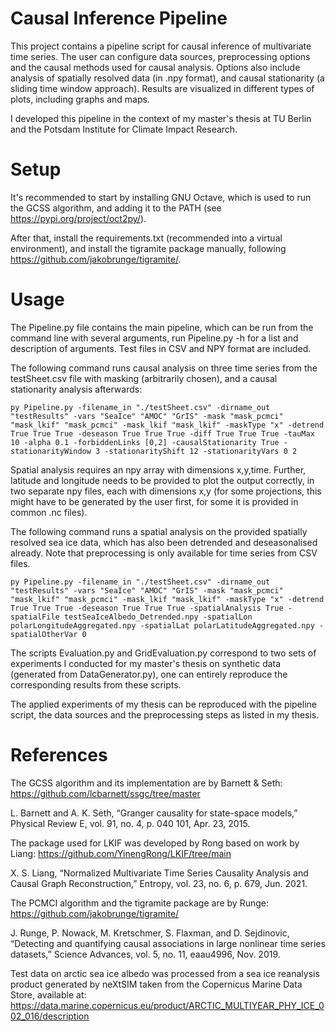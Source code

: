 # Causal Inference Pipeline

This project contains a pipeline script for causal inference of multivariate time series. The user can configure data sources, preprocessing options and the causal methods used for causal analysis.
Options also include analysis of spatially resolved data (in .npy format), and causal stationarity (a sliding time window approach). Results are visualized in different types of plots, including graphs and maps.

I developed this pipeline in the context of my master's thesis at TU Berlin and the Potsdam Institute for Climate Impact Research. 

# Setup

It's recommended to start by installing GNU Octave, which is used to run the GCSS algorithm, and adding it to the PATH (see https://pypi.org/project/oct2py/).

After that, install the requirements.txt (recommended into a virtual environment), and install the tigramite package manually, following https://github.com/jakobrunge/tigramite/.

# Usage

The Pipeline.py file contains the main pipeline, which can be run from the command line with several arguments, run Pipeline.py -h for a list and description of arguments. Test files in CSV and NPY format are included.

The following command runs causal analysis on three time series from the testSheet.csv file with masking (arbitrarily chosen), and a causal stationarity analysis afterwards:
```
py Pipeline.py -filename_in "./testSheet.csv" -dirname_out "testResults" -vars "SeaIce" "AMOC" "GrIS" -mask "mask_pcmci" "mask_lkif" "mask_pcmci" -mask_lkif "mask_lkif" -maskType "x" -detrend True True True -deseason True True True -diff True True True -tauMax 10 -alpha 0.1 -forbiddenLinks [0,2] -causalStationarity True -stationarityWindow 3 -stationarityShift 12 -stationarityVars 0 2
```
Spatial analysis requires an npy array with dimensions x,y,time. Further, latitude and longitude needs to be provided to plot the output correctly, in two separate npy files, each with dimensions x,y (for some projections, this might have to be generated by the user first, for some it is provided in common .nc files).

The following command runs a spatial analysis on the provided spatially resolved sea ice data, which has also been detrended and deseasonalised already. Note that preprocessing is only available for time series from CSV files.
```
py Pipeline.py -filename_in "./testSheet.csv" -dirname_out "testResults" -vars "SeaIce" "AMOC" "GrIS" -mask "mask_pcmci" "mask_lkif" "mask_pcmci" -mask_lkif "mask_lkif" -maskType "x" -detrend True True True -deseason True True True -spatialAnalysis True -spatialFile testSeaIceAlbedo_Detrended.npy -spatialLon polarLongitudeAggregated.npy -spatialLat polarLatitudeAggregated.npy -spatialOtherVar 0
```

The scripts Evaluation.py and GridEvaluation.py correspond to two sets of experiments I conducted for my master's thesis on synthetic data (generated from DataGenerator.py), one can entirely reproduce the corresponding results from these scripts.

The applied experiments of my thesis can be reproduced with the pipeline script, the data sources and the preprocessing steps as listed in my thesis.

# References
The GCSS algorithm and its implementation are by Barnett & Seth: https://github.com/lcbarnett/ssgc/tree/master

L. Barnett and A. K. Seth, “Granger causality for state-space models,” Physical Review E, vol. 91, no. 4, p. 040 101, Apr. 23, 2015.

The package used for LKIF was developed by Rong based on work by Liang: https://github.com/YinengRong/LKIF/tree/main

X. S. Liang, “Normalized Multivariate Time Series Causality Analysis and Causal Graph Reconstruction,” Entropy, vol. 23, no. 6, p. 679, Jun. 2021.

The PCMCI algorithm and the tigramite package are by Runge: https://github.com/jakobrunge/tigramite/

J. Runge, P. Nowack, M. Kretschmer, S. Flaxman, and D. Sejdinovic, “Detecting and quantifying causal associations in large nonlinear time series datasets,” Science Advances, vol. 5, no. 11, eaau4996, Nov. 2019.

Test data on arctic sea ice albedo was processed from a sea ice reanalysis product generated by neXtSIM taken from the Copernicus Marine Data Store, available at: https://data.marine.copernicus.eu/product/ARCTIC_MULTIYEAR_PHY_ICE_002_016/description
